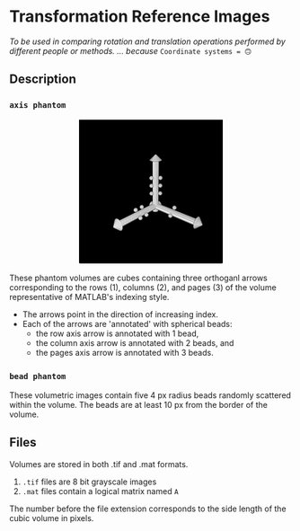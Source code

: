 # Transformation Reference Images
*To be used in comparing rotation and translation operations performed by 
different people or methods. ... because* `Coordinate systems = 🙃`

## Description
### `axis phantom`

<p align="center">
  <img width="256" height="256" src="/demos/demo_1.gif">
</p>

These phantom volumes are cubes containing three orthoganl arrows corresponding to the 
rows (1), columns (2), and pages (3) of the volume representative of MATLAB's indexing style. 
* The arrows point in the direction of increasing index. 
* Each of the arrows are 'annotated' with spherical beads: 
  * the row axis arrow is annotated with 1 bead, 
  * the column axis arrow is annotated with 2 beads, and 
  * the pages axis arrow is annotated with 3 beads.

### `bead phantom`
These volumetric images contain five 4 px radius beads randomly scattered within the volume.
The beads are at least 10 px from the border of the volume.

## Files
Volumes are stored in both .tif and .mat formats.
1. `.tif` files are 8 bit grayscale images
1. `.mat` files contain a logical matrix named `A`

The number before the file extension corresponds to the side length
of the cubic volume in pixels.
